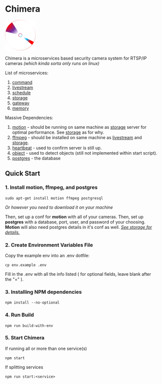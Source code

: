 # Chimera 

<img src="command/frontend/res/logo.png" alt="logo" width="100"/>

Chimera is a microservices based security camera system for RTSP/IP cameras *(which kinda sorta only runs on linux)*

List of microservices: 

1. [command](command)
2. [livestream](livestream)
3. [schedule](schedule)
4. [storage](storage)
5. [gateway](gateway)
6. [memory](memory)

Massive Dependencies:
1. [motion](https://github.com/Motion-Project/motion) - should be running on same machine as [storage](storage) server for optimal performance. See [storage](storage) as for why.
2. [ffmpeg](https://ffmpeg.org) - should be installed on same machine as [livestream](livestream) and [storage](storage). 
3. [heartbeat](https://github.com/jjjpanda/heartbeat) - used to confirm server is still up.
4. [object](https://github.com/jjjpanda/object) - used to detect objects (still not implemented within start script).
5. [postgres](https://www.postgresql.org) - the database

## Quick Start

### 1. Install motion, ffmpeg, and postgres
```
sudo apt-get install motion ffmpeg postgresql
```

*Or however you need to download it on your machine*

Then, set up a conf for **motion** with all of your cameras. Then, set up **postgres** with a database, port, user, and password of your choosing. **Motion** will also need postgres details in it's conf as well. [*See storage for details.*](storage) 

### 2. Create Environment Variables File

Copy the example env into an .env dotfile:
```
cp env.example .env
```

Fill in the .env with all the info listed ( for optional fields, leave blank after the "=" ). 

### 3. Installing NPM dependencies

```
npm install --no-optional
```

### 4. Run Build

```
npm run build-with-env
```

### 5. Start Chimera

If running all or more than one service(s)
```
npm start
```
If splitting services
```
npm run start:<service>
```